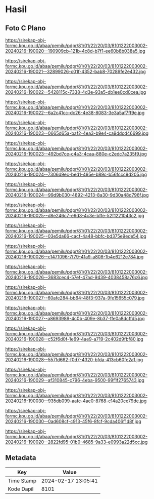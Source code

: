 # Hasil

## Foto C Plano

https://sirekap-obj-formc.kpu.go.id/abaa/pemilu/pdpr/81/01/22/20/03/8101222003002-20240216-190020--190909cb-121b-4c8d-b7f1-ee60b8b038a5.jpg

https://sirekap-obj-formc.kpu.go.id/abaa/pemilu/pdpr/81/01/22/20/03/8101222003002-20240216-190021--32899026-c01f-4352-bab8-70289fe2e432.jpg

https://sirekap-obj-formc.kpu.go.id/abaa/pemilu/pdpr/81/01/22/20/03/8101222003002-20240216-190022--5428115c-7338-4d3e-93a5-db1ee0cd0cea.jpg

https://sirekap-obj-formc.kpu.go.id/abaa/pemilu/pdpr/81/01/22/20/03/8101222003002-20240216-190022--6a2c41cc-dc26-4e38-8083-3e3a5af7ff9e.jpg

https://sirekap-obj-formc.kpu.go.id/abaa/pemilu/pdpr/81/01/22/20/03/8101222003002-20240216-190023--0665d65a-baf2-4ea3-b9e4-ca9ddcd46699.jpg

https://sirekap-obj-formc.kpu.go.id/abaa/pemilu/pdpr/81/01/22/20/03/8101222003002-20240216-190023--492bd7ce-c4a3-4caa-880e-c2edc7a235f9.jpg

https://sirekap-obj-formc.kpu.go.id/abaa/pemilu/pdpr/81/01/22/20/03/8101222003002-20240216-190024--7306d9ec-bed1-495e-b89c-b56fccc9d205.jpg

https://sirekap-obj-formc.kpu.go.id/abaa/pemilu/pdpr/81/01/22/20/03/8101222003002-20240216-190024--99d9b030-4892-4213-8a30-9d30a48d796f.jpg

https://sirekap-obj-formc.kpu.go.id/abaa/pemilu/pdpr/81/01/22/20/03/8101222003002-20240216-190025--d8e246c7-e9d3-4c3e-bffe-52f1221043c2.jpg

https://sirekap-obj-formc.kpu.go.id/abaa/pemilu/pdpr/81/01/22/20/03/8101222003002-20240216-190025--03e5da66-cacf-4a48-bbfc-bd375e9ede54.jpg

https://sirekap-obj-formc.kpu.go.id/abaa/pemilu/pdpr/81/01/22/20/03/8101222003002-20240216-190026--c1471096-7f79-41a9-a808-1b4e6212e784.jpg

https://sirekap-obj-formc.kpu.go.id/abaa/pemilu/pdpr/81/01/22/20/03/8101222003002-20240216-190026--3683cec4-57ef-47ad-9439-4038458a76c6.jpg

https://sirekap-obj-formc.kpu.go.id/abaa/pemilu/pdpr/81/01/22/20/03/8101222003002-20240216-190027--60afe284-bb64-48f3-937a-9fe15655c079.jpg

https://sirekap-obj-formc.kpu.go.id/abaa/pemilu/pdpr/81/01/22/20/03/8101222003002-20240216-190027--a8693989-4c0b-409e-8b37-ffe0a8dcffd5.jpg

https://sirekap-obj-formc.kpu.go.id/abaa/pemilu/pdpr/81/01/22/20/03/8101222003002-20240216-190028--c52f6d0f-1e69-4ae9-a719-2c402d9fbf80.jpg

https://sirekap-obj-formc.kpu.go.id/abaa/pemilu/pdpr/81/01/22/20/03/8101222003002-20240216-190028--557fd662-f0d7-4320-bfda-413cb60fe2a1.jpg

https://sirekap-obj-formc.kpu.go.id/abaa/pemilu/pdpr/81/01/22/20/03/8101222003002-20240216-190029--af310845-c796-4eba-9500-99f1f2765743.jpg

https://sirekap-obj-formc.kpu.go.id/abaa/pemilu/pdpr/81/01/22/20/03/8101222003002-20240216-190030--935db099-aafc-4ae0-8768-c14a20ce79de.jpg

https://sirekap-obj-formc.kpu.go.id/abaa/pemilu/pdpr/81/01/22/20/03/8101222003002-20240216-190030--0ad608cf-c913-45f6-8fcf-9cda406f1d8f.jpg

https://sirekap-obj-formc.kpu.go.id/abaa/pemilu/pdpr/81/01/22/20/03/8101222003002-20240216-190020--2822fd95-01b0-4685-9a33-e0993a22d5cc.jpg


## Metadata

| Key        | Value               |
| ---------- | ------------------- |
| Time Stamp | 2024-02-17 13:05:41 |
| Kode Dapil | 8101                |



